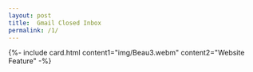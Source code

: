 ```yaml
---
layout: post
title:  Gmail Closed Inbox
permalink: /1/
---
```


{%- include card.html content1="img/Beau3.webm" content2="Website Feature" -%}